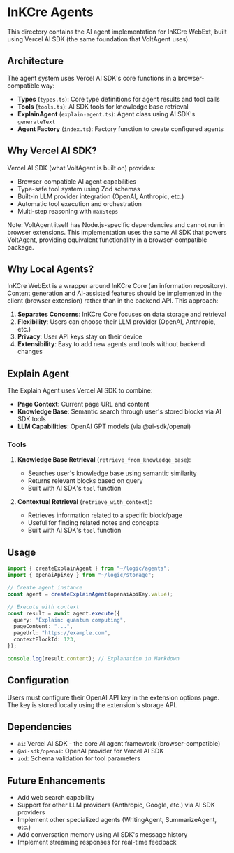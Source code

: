 # InKCre Agents

This directory contains the AI agent implementation for InKCre WebExt, built using Vercel AI SDK (the same foundation that VoltAgent uses).

## Architecture

The agent system uses Vercel AI SDK's core functions in a browser-compatible way:

- **Types** (`types.ts`): Core type definitions for agent results and tool calls
- **Tools** (`tools.ts`): AI SDK tools for knowledge base retrieval
- **ExplainAgent** (`explain-agent.ts`): Agent class using AI SDK's `generateText`
- **Agent Factory** (`index.ts`): Factory function to create configured agents

## Why Vercel AI SDK?

Vercel AI SDK (what VoltAgent is built on) provides:
- Browser-compatible AI agent capabilities
- Type-safe tool system using Zod schemas
- Built-in LLM provider integration (OpenAI, Anthropic, etc.)
- Automatic tool execution and orchestration
- Multi-step reasoning with `maxSteps`

Note: VoltAgent itself has Node.js-specific dependencies and cannot run in browser extensions. This implementation uses the same AI SDK that powers VoltAgent, providing equivalent functionality in a browser-compatible package.

## Why Local Agents?

InKCre WebExt is a wrapper around InKCre Core (an information repository). Content generation and AI-assisted features should be implemented in the client (browser extension) rather than in the backend API. This approach:

1. **Separates Concerns**: InKCre Core focuses on data storage and retrieval
2. **Flexibility**: Users can choose their LLM provider (OpenAI, Anthropic, etc.)
3. **Privacy**: User API keys stay on their device
4. **Extensibility**: Easy to add new agents and tools without backend changes

## Explain Agent

The Explain Agent uses Vercel AI SDK to combine:
- **Page Context**: Current page URL and content
- **Knowledge Base**: Semantic search through user's stored blocks via AI SDK tools
- **LLM Capabilities**: OpenAI GPT models (via @ai-sdk/openai)

### Tools

1. **Knowledge Base Retrieval** (`retrieve_from_knowledge_base`): 
   - Searches user's knowledge base using semantic similarity
   - Returns relevant blocks based on query
   - Built with AI SDK's `tool` function

2. **Contextual Retrieval** (`retrieve_with_context`):
   - Retrieves information related to a specific block/page
   - Useful for finding related notes and concepts
   - Built with AI SDK's `tool` function

## Usage

```typescript
import { createExplainAgent } from "~/logic/agents";
import { openaiApiKey } from "~/logic/storage";

// Create agent instance
const agent = createExplainAgent(openaiApiKey.value);

// Execute with context
const result = await agent.execute({
  query: "Explain: quantum computing",
  pageContent: "...",
  pageUrl: "https://example.com",
  contextBlockId: 123,
});

console.log(result.content); // Explanation in Markdown
```

## Configuration

Users must configure their OpenAI API key in the extension options page. The key is stored locally using the extension's storage API.

## Dependencies

- `ai`: Vercel AI SDK - the core AI agent framework (browser-compatible)
- `@ai-sdk/openai`: OpenAI provider for Vercel AI SDK
- `zod`: Schema validation for tool parameters

## Future Enhancements

- Add web search capability
- Support for other LLM providers (Anthropic, Google, etc.) via AI SDK providers
- Implement other specialized agents (WritingAgent, SummarizeAgent, etc.)
- Add conversation memory using AI SDK's message history
- Implement streaming responses for real-time feedback
